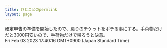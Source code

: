 ```yaml
---
title: ひとことのpermlink
layout: page
---
```

<div class="box" dt="1675413616734">
  確定申告の準備を開始したので、戻りのチケットをポチる事にする。手荷物だけだと3000円安いので、手荷物だけで帰ろうと決意。
  <div class="content is-small">Fri Feb 03 2023 17:40:16 GMT+0900 (Japan Standard Time)</div>
</div>